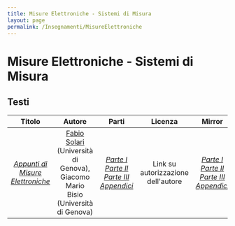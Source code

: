 ```yaml
---
title: Misure Elettroniche - Sistemi di Misura
layout: page
permalink: /Insegnamenti/MisureElettroniche
---
```


# Misure Elettroniche - Sistemi di Misura

## Testi

| Titolo | Autore | Parti | Licenza | Mirror | Note |
| :---: | :---: | :---: | :---: | :---: | :---: |
| [_Appunti di Misure Elettroniche_](http://www.pspc.unige.it/~misure/) | [Fabio Solari](https://rubrica.unige.it/personale/VUZCXlJr) (Università di Genova), Giacomo Mario Bisio (Università di Genova) | [_Parte I_](http://www.pspc.unige.it/~misure/MisureElettronichemod1_ParteI.pdf) [_Parte II_](http://www.pspc.unige.it/~misure/MisureElettronichemod1_ParteII.pdf) [_Parte III_](http://www.pspc.unige.it/~misure/MisureElettronichemod1_ParteIII.pdf) [_Appendici_](http://www.pspc.unige.it/~misure/MisureElettronichemod1_Appendici.pdf) | Link su autorizzazione dell'autore | [_Parte I_](https://web.archive.org/web/20220216133808/http://www.pspc.unige.it/~misure/MisureElettronichemod1_ParteI.pdf) [_Parte II_](https://web.archive.org/web/20220216133758/http://www.pspc.unige.it/~misure/MisureElettronichemod1_ParteII.pdf) [_Parte III_](https://web.archive.org/web/20220216133807/http://www.pspc.unige.it/~misure/MisureElettronichemod1_ParteIII.pdf) [_Appendici_](https://web.archive.org/web/20220216133811/http://www.pspc.unige.it/~misure/MisureElettronichemod1_Appendici.pdf) | / |
